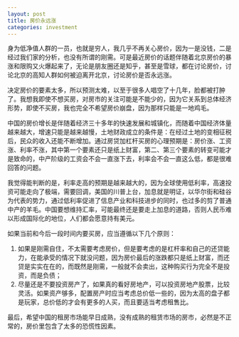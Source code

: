 ```yaml
---
layout: post
title: 房价永远涨
categories: investment
---
```


身为低净值人群的一员，也就是穷人，我几乎不再关心房价，因为一是没钱，二是经过我们家的分析，也没有所谓的刚需。可是最近房价的话题伴随着北京房价的暴涨和限购又火爆起来了，无论是朋友圈还是知乎，甚至是雪球，都在讨论房价，讨论北京的高知人群如何被迫离开北京，讨论房价是否永远涨。

决定房价的要素太多，所以预测太难，以至于很多人唱空了十几年，脸都被打肿了。我想我即使不想买房，对房市的关注可能是不能少的，因为它关系到总体经济形势，即使不买房，我也完全不希望房价崩盘，因为那样只能是一地鸡毛。

中国的房价增长是伴随着经济三十多年的快速发展和城镇化，而随着中国经济体量越来越大，增速只能是越来越慢，土地财政成立的条件是：在经过土地的变相征税后，民众的收入还能不断增加。通过房贷加杠杆买房的心理预期是：房价涨、工资涨、利率不涨，其中第一个要素还只是纸上财富，第二、第三个要素的转变可能才是致命的，中产阶级的工资会不会一直涨下去，利率会不会一直这么低，都是很难回答的问题。

我觉得能判断的是，利率走高的预期是越来越大的，因为全球使用低利率，高速投资可能走向了极端，需要回调，美国的川普上台，加息就是明证，以华尔街和硅谷为代表的势力，通过低利率促进了信息产业和科技进步的同时，也过多的剪了普通中产的羊毛。中国要想维持汇率，可能最终还是要走上加息的道路，否则人民币难以形成国际化的地位，人们都会愿意持有美元。

如果当前和今后一段时间内要买房，应当遵循以下几个原则：

1. 如果是刚需自住，不太需要考虑房价，但是要考虑的是杠杆率和自己的还贷能力，在能承受的情况下就没问题，因为房价最后的涨跌都只是纸上财富，而还贷是实实在在的，而既然是刚需，一般就不会卖出，这种购买行为完全不是投资，而是负债；
2. 尽量还是不要投资房产了，如果真的看好房地产，可以投资房地产股票，比较灵活。如果资产够多，配置房产时应当考虑总价低一些的，因为太高的盘子都是玩家，总价低的才会有更多的人买，而且要适当考虑租售比。

最后，希望中国的租房市场能早日成熟，没有成熟的租赁市场的房市，必然是不正常的，房价里包含了太多的恐慌性因素。